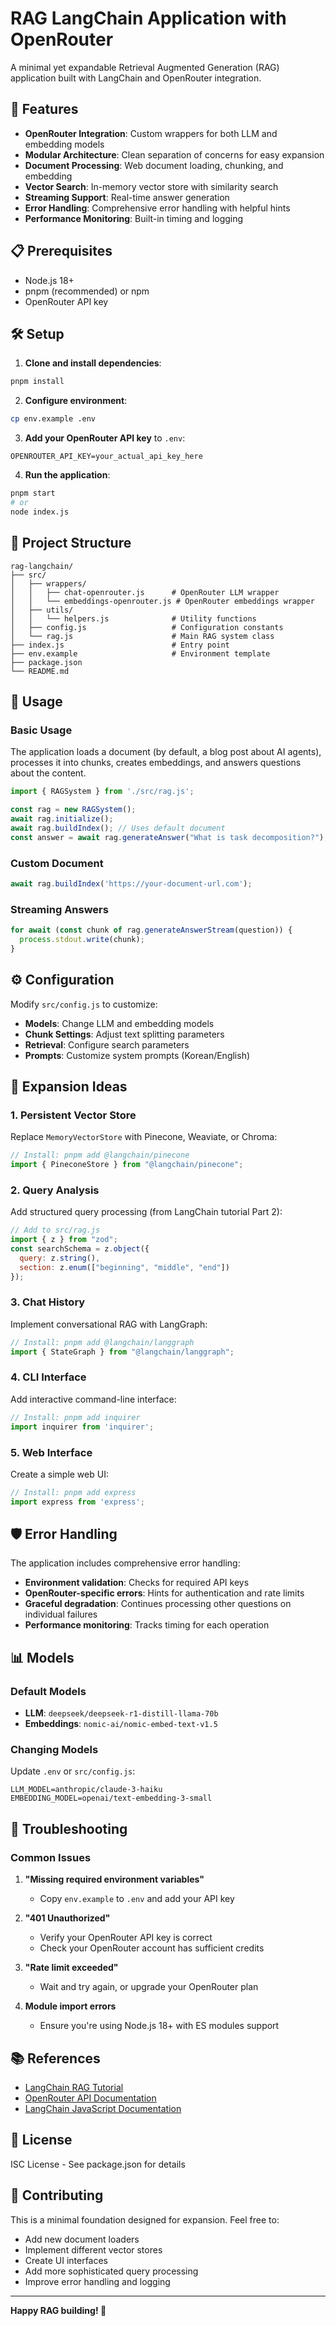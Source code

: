 # RAG LangChain Application with OpenRouter

A minimal yet expandable Retrieval Augmented Generation (RAG) application built with LangChain and OpenRouter integration.

## 🚀 Features

- **OpenRouter Integration**: Custom wrappers for both LLM and embedding models
- **Modular Architecture**: Clean separation of concerns for easy expansion
- **Document Processing**: Web document loading, chunking, and embedding
- **Vector Search**: In-memory vector store with similarity search
- **Streaming Support**: Real-time answer generation
- **Error Handling**: Comprehensive error handling with helpful hints
- **Performance Monitoring**: Built-in timing and logging

## 📋 Prerequisites

- Node.js 18+ 
- pnpm (recommended) or npm
- OpenRouter API key

## 🛠️ Setup

1. **Clone and install dependencies**:
```bash
pnpm install
```

2. **Configure environment**:
```bash
cp env.example .env
```

3. **Add your OpenRouter API key** to `.env`:
```env
OPENROUTER_API_KEY=your_actual_api_key_here
```

4. **Run the application**:
```bash
pnpm start
# or
node index.js
```

## 📁 Project Structure

```
rag-langchain/
├── src/
│   ├── wrappers/
│   │   ├── chat-openrouter.js      # OpenRouter LLM wrapper
│   │   └── embeddings-openrouter.js # OpenRouter embeddings wrapper
│   ├── utils/
│   │   └── helpers.js              # Utility functions
│   ├── config.js                   # Configuration constants
│   └── rag.js                      # Main RAG system class
├── index.js                        # Entry point
├── env.example                     # Environment template
├── package.json
└── README.md
```

## 🎯 Usage

### Basic Usage

The application loads a document (by default, a blog post about AI agents), processes it into chunks, creates embeddings, and answers questions about the content.

```javascript
import { RAGSystem } from './src/rag.js';

const rag = new RAGSystem();
await rag.initialize();
await rag.buildIndex(); // Uses default document
const answer = await rag.generateAnswer("What is task decomposition?");
```

### Custom Document

```javascript
await rag.buildIndex('https://your-document-url.com');
```

### Streaming Answers

```javascript
for await (const chunk of rag.generateAnswerStream(question)) {
  process.stdout.write(chunk);
}
```

## ⚙️ Configuration

Modify `src/config.js` to customize:

- **Models**: Change LLM and embedding models
- **Chunk Settings**: Adjust text splitting parameters
- **Retrieval**: Configure search parameters
- **Prompts**: Customize system prompts (Korean/English)

## 🔧 Expansion Ideas

### 1. Persistent Vector Store
Replace `MemoryVectorStore` with Pinecone, Weaviate, or Chroma:

```javascript
// Install: pnpm add @langchain/pinecone
import { PineconeStore } from "@langchain/pinecone";
```

### 2. Query Analysis
Add structured query processing (from LangChain tutorial Part 2):

```javascript
// Add to src/rag.js
import { z } from "zod";
const searchSchema = z.object({
  query: z.string(),
  section: z.enum(["beginning", "middle", "end"])
});
```

### 3. Chat History
Implement conversational RAG with LangGraph:

```javascript
// Install: pnpm add @langchain/langgraph
import { StateGraph } from "@langchain/langgraph";
```

### 4. CLI Interface
Add interactive command-line interface:

```javascript
// Install: pnpm add inquirer
import inquirer from 'inquirer';
```

### 5. Web Interface
Create a simple web UI:

```javascript
// Install: pnpm add express
import express from 'express';
```

## 🛡️ Error Handling

The application includes comprehensive error handling:

- **Environment validation**: Checks for required API keys
- **OpenRouter-specific errors**: Hints for authentication and rate limits
- **Graceful degradation**: Continues processing other questions on individual failures
- **Performance monitoring**: Tracks timing for each operation

## 📊 Models

### Default Models
- **LLM**: `deepseek/deepseek-r1-distill-llama-70b`
- **Embeddings**: `nomic-ai/nomic-embed-text-v1.5`

### Changing Models
Update `.env` or `src/config.js`:

```env
LLM_MODEL=anthropic/claude-3-haiku
EMBEDDING_MODEL=openai/text-embedding-3-small
```

## 🐛 Troubleshooting

### Common Issues

1. **"Missing required environment variables"**
   - Copy `env.example` to `.env` and add your API key

2. **"401 Unauthorized"**
   - Verify your OpenRouter API key is correct
   - Check your OpenRouter account has sufficient credits

3. **"Rate limit exceeded"**
   - Wait and try again, or upgrade your OpenRouter plan

4. **Module import errors**
   - Ensure you're using Node.js 18+ with ES modules support

## 📚 References

- [LangChain RAG Tutorial](https://js.langchain.com/docs/tutorials/rag)
- [OpenRouter API Documentation](https://openrouter.ai/docs)
- [LangChain JavaScript Documentation](https://js.langchain.com/)

## 📄 License

ISC License - See package.json for details

## 🤝 Contributing

This is a minimal foundation designed for expansion. Feel free to:
- Add new document loaders
- Implement different vector stores
- Create UI interfaces
- Add more sophisticated query processing
- Improve error handling and logging

---

**Happy RAG building! 🚀** 